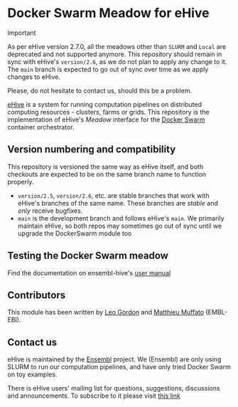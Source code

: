 
Docker Swarm Meadow for eHive
==============================

> [!IMPORTANT]  
> As per eHive version 2.7.0, all the meadows other than `SLURM` and `Local` are deprecated and not supported anymore.
> This repository should remain in sync with eHive's `version/2.6`, as we do not plan to apply any change to it.
> The `main` branch is expected to go out of sync over time as we apply changes to eHive.
>
> Please, do not hesitate to contact us, should this be a problem.

[eHive](https://github.com/Ensembl/ensembl-hive) is a system for running computation pipelines on distributed computing resources - clusters, farms or grids.
This repository is the implementation of eHive's _Meadow_ interface for the [Docker Swarm](https://docs.docker.com/engine/swarm/swarm-tutorial/) container orchestrator.

Version numbering and compatibility
-----------------------------------

This repository is versioned the same way as eHive itself, and both
checkouts are expected to be on the same branch name to function properly.
* `version/2.5`, `version/2.6`, etc. are stable branches that work with eHive's
  branches of the same name. These branches are _stable_ and _only_ receive bugfixes.
* `main` is the development branch and follows eHive's `main`. We
  primarily maintain eHive, so both repos may sometimes go out of sync
  until we upgrade the DockerSwarm module too

Testing the Docker Swarm meadow
-------------------------------

Find the documentation on ensembl-hive's [user
manual](http://ensembl-hive.readthedocs.io/en/master/contrib/docker-swarm/tutorial.html)

Contributors
------------

This module has been written by [Leo Gordon](https://github.com/ens-lg4)
and [Matthieu Muffato](https://github.com/ensemblorg) (EMBL-EBI).


Contact us
----------

eHive is maintained by the [Ensembl](http://www.ensembl.org/info/about/) project.
We (Ensembl) are only using SLURM to run our computation
pipelines, and have only tried Docker Swarm on toy examples.

There is eHive users' mailing list for questions, suggestions, discussions and announcements.
To subscribe to it please visit [this link](http://listserver.ebi.ac.uk/mailman/listinfo/ehive-users)

